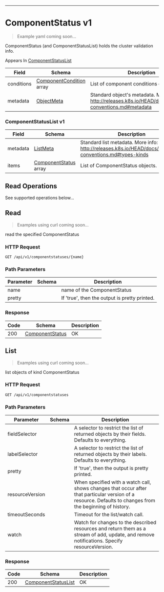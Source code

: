 

-----------

# ComponentStatus v1






> Example yaml coming soon...


ComponentStatus (and ComponentStatusList) holds the cluster validation info.

<aside class="notice">
Appears In <a href="#componentstatuslist-v1">ComponentStatusList</a> </aside>

Field        | Schema     | Description
------------ | ---------- | -----------
conditions | [ComponentCondition](#componentcondition-v1) array | List of component conditions observed
metadata | [ObjectMeta](#objectmeta-v1) | Standard object's metadata. More info: http://releases.k8s.io/HEAD/docs/devel/api-conventions.md#metadata


### ComponentStatusList v1



Field        | Schema     | Description
------------ | ---------- | -----------
metadata | [ListMeta](#listmeta-unversioned) | Standard list metadata. More info: http://releases.k8s.io/HEAD/docs/devel/api-conventions.md#types-kinds
items | [ComponentStatus](#componentstatus-v1) array | List of ComponentStatus objects.




## <strong>Read Operations</strong>

See supported operations below...

## Read

> Examples using curl coming soon...

read the specified ComponentStatus

### HTTP Request

`GET /api/v1/componentstatuses/{name}`

### Path Parameters

Parameter    | Schema     | Description
------------ | ---------- | -----------
name |  | name of the ComponentStatus
pretty |  | If 'true', then the output is pretty printed.


### Response

Code         | Schema     | Description
------------ | ---------- | -----------
200 | [ComponentStatus](#componentstatus-v1) | OK


## List

> Examples using curl coming soon...

list objects of kind ComponentStatus

### HTTP Request

`GET /api/v1/componentstatuses`

### Path Parameters

Parameter    | Schema     | Description
------------ | ---------- | -----------
fieldSelector |  | A selector to restrict the list of returned objects by their fields. Defaults to everything.
labelSelector |  | A selector to restrict the list of returned objects by their labels. Defaults to everything.
pretty |  | If 'true', then the output is pretty printed.
resourceVersion |  | When specified with a watch call, shows changes that occur after that particular version of a resource. Defaults to changes from the beginning of history.
timeoutSeconds |  | Timeout for the list/watch call.
watch |  | Watch for changes to the described resources and return them as a stream of add, update, and remove notifications. Specify resourceVersion.


### Response

Code         | Schema     | Description
------------ | ---------- | -----------
200 | [ComponentStatusList](#componentstatuslist-v1) | OK




